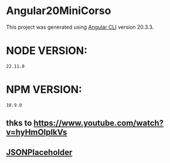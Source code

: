 # Angular20MiniCorso

This project was generated using [Angular CLI](https://github.com/angular/angular-cli) version 20.3.3.

# NODE VERSION:

    22.11.0

# NPM VERSION:

    10.9.0

## thks to https://www.youtube.com/watch?v=hyHmOlpIkVs

## [JSONPlaceholder](https://jsonplaceholder.typicode.com/)
